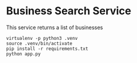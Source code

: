 # Business Search Service

This service returns a list of businesses
```
virtualenv -p python3 .venv
source .venv/bin/activate
pip install -r requirements.txt
python app.py
```
